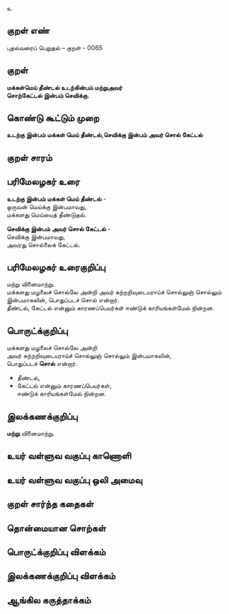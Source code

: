 உ

## குறள் எண் 

புதல்வரைப் பெறுதல் – குறள் - 0065  

## குறள் 

**மக்கள்மெய் தீண்டல் உடற்கின்பம் மற்றுஅவர்  
சொற்கேட்டல் இன்பம் செவிக்கு.** 

## கொண்டு கூட்டும் முறை

**உடற்கு இன்பம் மக்கள் மெய் தீண்டல்,செவிக்கு இன்பம் அவர் சொல் கேட்டல்**  

## குறள் சாரம் 


## பரிமேலழகர் உரை

**உடற்கு இன்பம் மக்கள் மெய் தீண்டல்** -  
ஒருவன் மெய்க்கு இன்பமாவது,  
மக்களது மெய்யைத் தீண்டுதல்.  

**செவிக்கு இன்பம் அவர் சொல் கேட்டல்** -  
செவிக்கு இன்பமாவது,  
அவரது சொல்லைக் கேட்டல்.	

## பரிமேலழகர் உரைகுறிப்பு   

மற்று வினைமாற்று.  
மக்களது மழலைச் சொல்லே அன்றி அவர் கற்றறிவுடையராய்ச் சொல்லுஞ் சொல்லும் இன்பமாகலின், பொதுப்படச் சொல் என்றார்.  
தீண்டல், கேட்டல் என்னும் காரணப்பெயர்கள் ஈண்டுக் காரியங்கள்மேல் நின்றன.   

## பொருட்க்குறிப்பு 

மக்களது மழலைச் சொல்லே அன்றி  
அவர் கற்றறிவுடையராய்ச் சொல்லுஞ் சொல்லும் இன்பமாகலின்,  
பொதுப்படச் **சொல்** என்றார்.  

* தீண்டல்,  
* கேட்டல் என்னும் காரணப்பெயர்கள்,  
ஈண்டுக் காரியங்கள்மேல் நின்றன.   

## இலக்கணக்குறிப்பு  

**மற்று** வினைமாற்று.  

## உயர் வள்ளுவ வகுப்பு காணொளி


## உயர் வள்ளுவ வகுப்பு ஒலி அமைவு 

 
## குறள் சார்ந்த கதைகள் 


## தொன்மையான சொற்கள்


## பொருட்க்குறிப்பு விளக்கம்


## இலக்கணக்குறிப்பு விளக்கம்


## ஆங்கில கருத்தாக்கம் 


